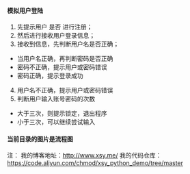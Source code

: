 #### 模拟用户登陆

1. 先提示用户 是否 进行注册；
2. 然后进行接收用户登录信息；
3. 接收到信息，先判断用户名是否正确；
  - 当用户名正确，再判断密码是否正确
  - 密码不正确，提示用户或密码错误
  - 密码正确，提示登录成功
4. 用户名不正确，提示用户或密码错误
5. 判断用户输入账号密码的次数
  - 大于三次，则提示锁定，退出程序
  - 小于三次，可以继续尝试输入

#### 当前目录的图片是流程图

注：
我的博客地址：http://www.xsy.me/
我的代码仓库：https://code.aliyun.com/chmod/xsy_python_demo/tree/master